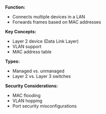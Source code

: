 
**Function:**  
- Connects multiple devices in a LAN  
- Forwards frames based on MAC addresses

**Key Concepts:**  
- Layer 2 device (Data Link Layer)  
- VLAN support  
- MAC address table

**Types:**  
- Managed vs. unmanaged  
- Layer 2 vs. Layer 3 switches

**Security Considerations:**  
- MAC flooding  
- VLAN hopping  
- Port security misconfigurations
